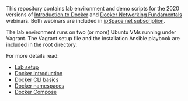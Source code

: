 This repository contains lab environment and demo scripts for the 2020 versions of [Introduction to Docker](https://www.ipspace.net/Introduction_to_Docker) and [Docker Networking Fundamentals](https://www.ipspace.net/Docker_Networking_Fundamentals) webinars. Both webinars are included in [ipSpace.net subscription](https://www.ipspace.net/Subscription/).

The lab environment runs on two (or more) Ubuntu VMs running under Vagrant. The Vagrant setup file and the installation Ansible playbook are included in the root directory.

For more details read:

* [Lab setup](labs/00-setup.md)
* [Docker Introduction](labs/10-intro.md)
* [Docker CLI basics](labs/31-cli-basics.md)
* [Docker namespaces](labs/32-namespaces.md)
* [Docker Compose](labs/33-compose.md)
